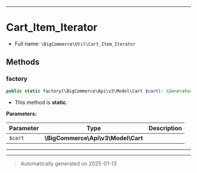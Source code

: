 ***

# Cart_Item_Iterator





* Full name: `\BigCommerce\Util\Cart_Item_Iterator`




## Methods


### factory



```php
public static factory(\BigCommerce\Api\v3\Model\Cart $cart): \Generator
```



* This method is **static**.




**Parameters:**

| Parameter | Type | Description |
|-----------|------|-------------|
| `$cart` | **\BigCommerce\Api\v3\Model\Cart** |  |





***


***
> Automatically generated on 2025-01-13
